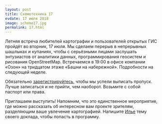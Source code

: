 ```yaml
---
layout: post
title: Схемотехника 17
evdate: 17 июля 2018
image: schemo17.jpg
permalink: 17.html
---
```

Летняя встреча любителей картографии и пользователей открытых ГИС пройдёт
во вторник, 17 июля. Мы сделаем перерыв в непрерывных шашлыках и купаниях, чтобы
с серьёзными лицами заслушать энтузиастов от аналитики данных, программирования
геосистем и рисования OpenStreetMap. Встречаемся в 19:00 в офисе компании «Озон»
на тридцатом этаже «Башни на набережной». Подробности на следующей неделе.

Обязательно [зарегистрируйтесь](https://iz.timepad.ru/event/754613/), чтобы мы успели выписать
пропуск. Лучше записаться и не прийти, чем наоборот. Возьмите с собой паспорт или права.

Приглашаем выступить! Напомним, что это единственное мероприятие, где можно рассказать об
интересном вам проекте зрителям, разделяющим ваше увлечение картографией.
Напишите [Илье](mailto:ilya@zverev.info) тему своего доклада, чтобы попасть в программу.
